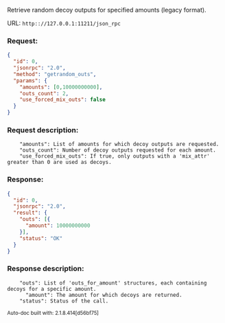 Retrieve random decoy outputs for specified amounts (legacy format).

URL: ```http:://127.0.0.1:11211/json_rpc```
### Request: 
```json
{
  "id": 0,
  "jsonrpc": "2.0",
  "method": "getrandom_outs",
  "params": {
    "amounts": [0,10000000000],
    "outs_count": 2,
    "use_forced_mix_outs": false
  }
}
```
### Request description: 
```
    "amounts": List of amounts for which decoy outputs are requested.
    "outs_count": Number of decoy outputs requested for each amount.
    "use_forced_mix_outs": If true, only outputs with a 'mix_attr' greater than 0 are used as decoys.

```
### Response: 
```json
{
  "id": 0,
  "jsonrpc": "2.0",
  "result": {
    "outs": [{
      "amount": 10000000000
    }],
    "status": "OK"
  }
}
```
### Response description: 
```
    "outs": List of 'outs_for_amount' structures, each containing decoys for a specific amount.
      "amount": The amount for which decoys are returned.
    "status": Status of the call.

```
<sub>Auto-doc built with: 2.1.8.414[d56bf75]</sub>